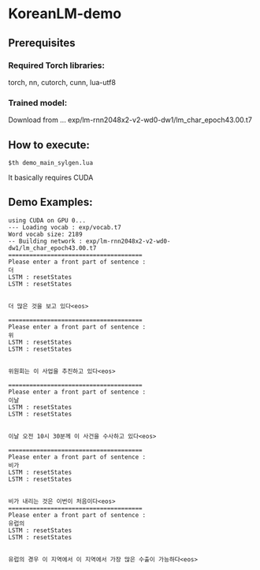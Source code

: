 # KoreanLM-demo

## Prerequisites
### Required Torch libraries:
torch, nn, cutorch, cunn, lua-utf8 

### Trained model:
Download from ...
exp/lm-rnn2048x2-v2-wd0-dw1/lm_char_epoch43.00.t7

## How to execute:
`$th demo_main_sylgen.lua`

It basically requires CUDA   

## Demo Examples:
    using CUDA on GPU 0...
	--- Loading vocab : exp/vocab.t7
	Word vocab size: 2189
	-- Building network : exp/lm-rnn2048x2-v2-wd0-dw1/lm_char_epoch43.00.t7
	======================================
	Please enter a front part of sentence :
	더
	LSTM : resetStates
	LSTM : resetStates
	
	
	더 많은 것을 보고 있다<eos>
	
	======================================
	Please enter a front part of sentence :
	위
	LSTM : resetStates
	LSTM : resetStates
	
	
	위원회는 이 사업을 추진하고 있다<eos>
	
	======================================
	Please enter a front part of sentence :
	이날
	LSTM : resetStates
	LSTM : resetStates


	이날 오전 10시 30분께 이 사건을 수사하고 있다<eos>

	======================================
	Please enter a front part of sentence :
	비가
	LSTM : resetStates
	LSTM : resetStates


	비가 내리는 것은 이번이 처음이다<eos>
	======================================
	Please enter a front part of sentence :
	유럽의
	LSTM : resetStates
	LSTM : resetStates
	
	
	유럽의 경우 이 지역에서 이 지역에서 가장 많은 수출이 가능하다<eos>
